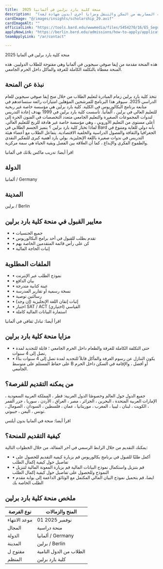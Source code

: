 ```yaml
---
title:  منحة كلية بارد برلين في ألمانيا 2025 
description:  "منحة ممولة بالكامل في كلية بارد برلين الغير ربحية في ألمانيا في جميع التخصصات المتاحة وتغطي كافة المصاريف من السكن والتنقل ومزايا أخرى (بدون شهادة لغة)" 
cardImage: "@/images/insights/scholarship_29.avif" 
cardImageAlt: "" 
officialLink: "https://tools.bard.edu/wwwmedia/files/5454270/16/ES_Seguin%20Scholarship.pdf" 
applyNowLink: "https://berlin.bard.edu/admissions/how-to-apply/application-requirements/" 
teamApplyLink: "/ar/contact"

---
```


منحة كلية بارد برلين في ألمانيا 2025

هذه المنحة مقدمة من إيفا صوفي سيجوين في ألمانيا وهي مفتوحة للطلاب الدوليين. هذه المنحة مغطاة بالتكلفة الكاملة للغرفة والمأكل داخل الحرم الجامعي.

## نبذة عن المنحة

تتخذ كلية بارد برلين زمام المبادرة لتعليم الطلاب من خلال منح إيفا صوفي سيجوين للعام الدراسي 2025. سيوفر هذا البرنامج للمرشحين المؤهلين امتيازات رائعة ستساعدهم في متابعة برنامج البكالوريوس في الكلية. كلية بارد برلين هي مؤسسة خاصة غير ربحية للتعليم العالي في برلين ، ألمانيا. تأسست كلية بارد برلين في 1999 بهدف إعادة التدريس لندوات المجموعات الصغيرة والتعليم الجامعي متعدد التخصصات في الفنون الحرة إلى أعلى مستوى من التعليم الأوروبي ، وهي مؤسسة خاصة غير هادفة للربح للتعليم العالي. لماذا تختار كلية بارد برلين ؟ يتميز الجسم الطلابي في Bard بأنه دولي للغاية ومتنوع في الجغرافيا والثقافة والفصول الدراسية والخلفية الاقتصادية. يتفاعل الطلاب مع أعضاء هيئة التدريس في ندوات صغيرة باللغة الإنجليزية. يولي بارد أهمية كبرى للتفكير النقدي والطموح الفكري والإبداع ، كما أن العلاقة بين الفصل وبقية الحياة هي سمة مركزية.

اقرأ أيضا: تدريب ماكس بلانك في ألمانيا

## الدولة

ألمانيا / Germany

## المدينة

برلين / Berlin

## معايير القبول في منحة كلية بارد برلين

- • جميع الجنسيات
- • تقدم بطلب للقبول في أحد برامج البكالوريوس
- • كن على رأس قائمة المتقدمين الخاصة بهم
- • إثبات الحاجة المالية

## الملفات المطلوبة

- • نموذج الطلب عبر الإنترنت
- • بيان الدافع
- • عينة كتابية متدرجة
- • نسخة رسمية أو تقارير المدرسة
- • رسالتين توصية
- • إثبات إتقان اللغة الإنجليزية (إن وجد)
- • اختبار SAT / ACT القياسي (اختياري)
- • استمارة البيانات المالية كاملة

اقرأ أيضا: تبادل ثقافي في ألمانيا

## مزايا منحة كلية بارد برلين

- • حتى التكلفة الكاملة للغرفة والطعام داخل الحرم الجامعي ؛ قابلة للتجديد لمدة تصل إلى 4 سنوات,
- • يكون التنازل عن رسوم الغرفة والمأكل قابلاً للتجديد لمدة تصل إلى 4 سنوات بناءً على حفاظ المستلم على متوسط B أو أفضل ، والإقامة في السكن داخل الحرم الجامعي.

## من يمكنه التقديم للفرصة؟

جميع الدول حول العالم وخصوصًا الدول العربية: قطر ، المملكة العربية السعودية ، الإمارات العربية المتحدة ، البحرين ، الجزائر ، مصر ، العراق ، الأردن ، سوريا ، جزر القمر ، الكويت ، لبنان ، ليبيا ، المغرب ، موريتانيا ، عمان ، فلسطين ، السودان ، الصومال ، تونس ، اليمن ، جيبوتي.

اقرأ أيضا: منحة في ألمانيا بدون أيلتس

## كيفية التقديم للمنحة؟

يمكنك التقديم من خلال الرابط الرسمي في آخر المقالة، من خلال الخطوات التالية:

- • أكمل طلبًا للقبول في برنامج بكالوريوس قم بزيارة كيفية التقديم للحصول على تفاصيل حول كيفية إكمال الطلب
- • قم بتنزيل واستكمال نموذج البيانات المالية قم بزيارة المعونة المالية لتنزيل النموذج وللحصول على تفاصيل حول كيفية إكمال الطلب
- • ايضا، قم بتحميل نموذج البيان المالي المكتمل مع الوثائق الداعمة إلى بوابة مقدم الطلب الخاصة بك

## ملخص منحة كلية بارد برلين

| نوع الفرصة | المنح والزمالات |
| --- | --- |
| موعد الانتهاء | 01 نوفمبر 2025 |
| المجال | منحة دراسية |
| الدولة | ألمانيا / Germany |
| المدينة | برلين / Berlin |
| مفتوح ل | الطلاب من الدول النامية |
| المنظم | كلية بارد برلين |



